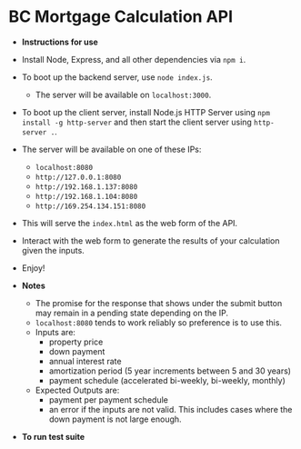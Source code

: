 # BC Mortgage Calculation API

- **Instructions for use**

- Install Node, Express, and all other dependencies via `npm i`.

- To boot up the backend server, use `node index.js`.
  - The server will be available on `localhost:3000`.

- To boot up the client server, install Node.js HTTP Server using `npm install -g http-server` and then start the client server using `http-server .`.

- The server will be available on one of these IPs:
  - `localhost:8080`
  - `http://127.0.0.1:8080`
  - `http://192.168.1.137:8080`
  - `http://192.168.1.104:8080`
  - `http://169.254.134.151:8080`

- This will serve the `index.html` as the web form of the API.

- Interact with the web form to generate the results of your calculation given the inputs.

- Enjoy!

- **Notes** 
  - The promise for the response that shows under the submit button may remain in a pending state depending on the IP.
  - `localhost:8080` tends to work reliably so preference is to use this.
  - Inputs are:
    -  property price
    -  down payment
    - annual interest rate
    -  amortization period (5 year increments between 5 and 30 years)
    - payment schedule (accelerated bi-weekly, bi-weekly, monthly)
  - Expected Outputs are: 
    - payment per payment schedule
    - an error if the inputs are not valid. This includes cases where the down payment is not large enough.

- **To run test suite** 


